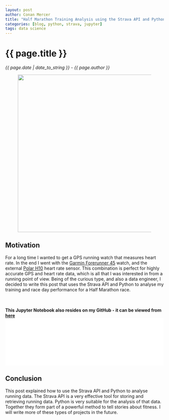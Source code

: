 ```yaml
---
layout: post
author: Conan Mercer
title: "Half Marathon Training Analysis using the Strava API and Python"
categories: [blog, python, strava, jupyter]
tags: data science
---
```


<script src="https://polyfill.io/v3/polyfill.min.js?features=es6"></script>
<script id="MathJax-script" async
          src="https://cdn.jsdelivr.net/npm/mathjax@3/es5/tex-mml-chtml.js">
</script>
<script>
  function resizeIframe(obj) {
    obj.style.height = obj.contentWindow.document.documentElement.scrollHeight + 'px';
  }
</script>

<div class="post-paragraph">
  <h1>{{ page.title }}</h1>
  <p><i>{{ page.date | date_to_string }} - {{ page.author }}</i></p>

  <figure>
  <img src="{{site.baseurl}}/assets/minified/images/running/halfmarathon.jpg" width="500">
  </figure>

<h2>Motivation</h2>

For a long time I wanted to get a GPS running watch that measures heart rate. In the end I went with the <a href="https://www.garmin.com/en-IE/p/641121/pn/010-02156-15" target="_blank">Garmin Forerunner 45</a> watch, and the external <a href="https://www.polar.com/ie-en/products/accessories/polar_h10_heart_rate_sensor" target="_blank">Polar H10</a> heart rate sensor. This combination is perfect for highly accurate GPS and heart rate data, which is all that I was interested in from a running point of view. Being of the curious type, and also a data engineer, I decided to write this post that uses the Strava API and Python to analyse my training and race day performance for a Half Marathon race.

<br>
<br>
<b>This Jupyter Notebook also resides on my GitHub - it can be viewed from <a href="https://github.com/ConanMercer/Strava_Half_Marathon/blob/master/strava_data.ipynb" target="_blank">here</a></b>

<div class="post-paragraph">

<iframe src="{{site.baseurl}}/assets/html/strava_data.html" width="100%" scrolling="no" frameBorder="0" onload="resizeIframe(this)"></iframe>

</div>

<h2>Conclusion</h2>

<p>
This post explained how to use the Strava API and Python to analyse running data. The Strava API is a very effective tool for storing and retrieving running data. Python is very suitable for the analysis of that data. Together they form part of a powerful method to tell stories about fitness. I will write more of these types of projects in the future.
